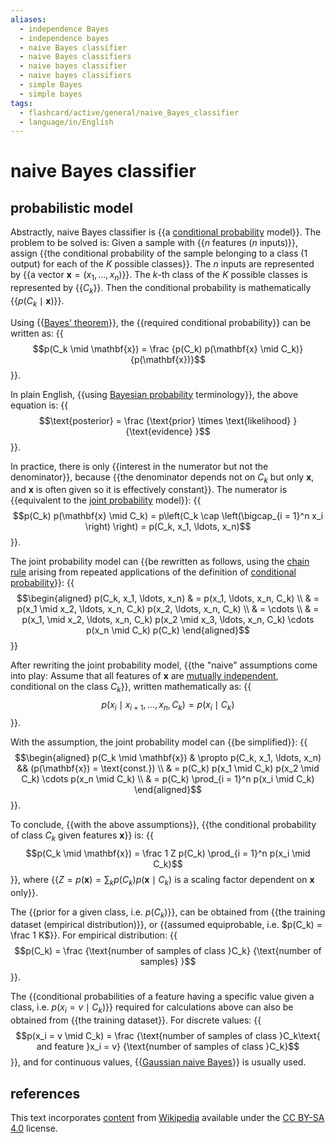 ```yaml
---
aliases:
  - independence Bayes
  - independence bayes
  - naive Bayes classifier
  - naive Bayes classifiers
  - naive bayes classifier
  - naive bayes classifiers
  - simple Bayes
  - simple bayes
tags:
  - flashcard/active/general/naive_Bayes_classifier
  - language/in/English
---
```


# naive Bayes classifier

## probabilistic model

Abstractly, naive Bayes classifier is {{a [conditional probability](conditional%20probability.md) model}}. The problem to be solved is: Given a sample with {{$n$ features ($n$ inputs)}}, assign {{the conditional probability of the sample belonging to a class (1 output) for each of the $K$ possible classes}}. The $n$ inputs are represented by {{a vector $\mathbf{x} = (x_1, \ldots, x_n)$}}. The $k$-th class of the $K$ possible classes is represented by {{$C_k$}}. Then the conditional probability is mathematically {{$p(C_k \mid \mathbf{x})$}}. <!--SR:!2024-09-12,69,310!2024-09-04,63,310!2024-11-16,104,290!2024-09-03,62,310!2024-09-08,66,310!2025-02-05,173,310-->

Using {{[Bayes' theorem](Bayes'%20theorem.md)}}, the {{required conditional probability}} can be written as: {{$$p(C_k \mid \mathbf{x}) = \frac {p(C_k) p(\mathbf{x} \mid C_k)} {p(\mathbf{x})}$$}}. <!--SR:!2024-09-09,66,310!2025-01-25,164,310!2025-01-24,169,310-->

In plain English, {{using [Bayesian probability](Bayesian%20probability.md) terminology}}, the above equation is: {{$$\text{posterior} = \frac {\text{prior} \times \text{likelihood} } {\text{evidence} }$$}}. <!--SR:!2024-09-09,67,310!2024-11-29,123,290-->

In practice, there is only {{interest in the numerator but not the denominator}}, because {{the denominator depends not on $C_k$ but only $\mathbf{x}$, and $\mathbf{x}$ is often given so it is effectively constant}}. The numerator is {{equivalent to the [joint probability](joint%20probability%20distribution.md) model}}: {{$$p(C_k) p(\mathbf{x} \mid C_k) = p\left(C_k \cap \left(\bigcap_{i = 1}^n x_i \right) \right) = p(C_k, x_1, \ldots, x_n)$$}}. <!--SR:!2025-02-21,179,310!2024-09-08,52,250!2024-11-22,108,290!2024-11-23,107,290-->

The joint probability model can {{be rewritten as follows, using the [chain rule](chain%20rule%20(probability).md) arising from repeated applications of the definition of [conditional probability](conditional%20probability.md)}}: {{$$\begin{aligned} p(C_k, x_1, \ldots, x_n) & = p(x_1, \ldots, x_n, C_k) \\ & = p(x_1 \mid x_2, \ldots, x_n, C_k) p(x_2, \ldots, x_n, C_k) \\ & = \cdots \\ & = p(x_1, \mid x_2, \ldots, x_n, C_k) p(x_2 \mid x_3, \ldots, x_n, C_k) \cdots p(x_n \mid C_k) p(C_k) \end{aligned}$$}} <!--SR:!2025-01-16,150,310!2024-09-03,51,250-->

After rewriting the joint probability model, {{the "naive" assumptions come into play: Assume that all features of $\mathbf{x}$ are [mutually independent](independence%20(probability%20theory).md), conditional on the class $C_k$}}, written mathematically as: {{$$p(x_i \mid x_{i + 1}, \ldots, x_n, C_k) = p(x_i \mid C_k)$$}}. <!--SR:!2025-01-04,151,310!2025-01-11,152,310-->

With the assumption, the joint probability model can {{be simplified}}: {{$$\begin{aligned} p(C_k \mid \mathbf{x}) & \propto p(C_k, x_1, \ldots, x_n) && (p(\mathbf{x}) = \text{const.}) \\ & = p(C_k) p(x_1 \mid C_k) p(x_2 \mid C_k) \cdots p(x_n \mid C_k) \\ & = p(C_k) \prod_{i = 1}^n p(x_i \mid C_k) \end{aligned}$$}}. <!--SR:!2025-01-10,155,310!2024-10-09,83,270-->

To conclude, {{with the above assumptions}}, {{the conditional probability of class $C_k$ given features $\mathbf{x}$}} is: {{$$p(C_k \mid \mathbf{x}) = \frac 1 Z p(C_k) \prod_{i = 1}^n p(x_i \mid C_k)$$}}, where {{$Z = p(\mathbf{x}) = \sum_k p(C_k) p(\mathbf{x} \mid C_k)$ is a scaling factor dependent on $\mathbf{x}$ only}}. <!--SR:!2024-09-08,65,310!2024-12-13,131,290!2024-12-08,118,290!2024-10-03,77,270-->

The {{prior for a given class, i.e. $p(C_k)$}}, can be obtained from {{the training dataset (empirical distribution)}}, or {{assumed equiprobable, i.e. $p(C_k) = \frac 1 K$}}. For empirical distribution: {{$$p(C_k) = \frac {\text{number of samples of class }C_k} {\text{number of samples} }$$}}. <!--SR:!2024-09-10,67,310!2024-12-13,121,290!2025-05-04,248,330!2024-09-13,70,310-->

The {{conditional probabilities of a feature having a specific value given a class, i.e. $p(x_i = v \mid C_k)$}} required for calculations above can also be obtained from {{the training dataset}}. For discrete values: {{$$p(x_i = v \mid C_k) = \frac {\text{number of samples of class }C_k\text{ and feature }x_i = v} {\text{number of samples of class }C_k}$$}}, and for continuous values, {{[Gaussian naive Bayes](#Gaussian%20naive%20Bayes)}} is usually used. <!--SR:!2024-12-08,129,290!2024-12-24,130,290!2024-09-17,66,270!2024-09-07,65,310-->

## references

This text incorporates [content](https://en.wikipedia.org/wiki/naive_Bayes_classifier) from [Wikipedia](Wikipedia.md) available under the [CC BY-SA 4.0](https://creativecommons.org/licenses/by-sa/4.0/) license.
